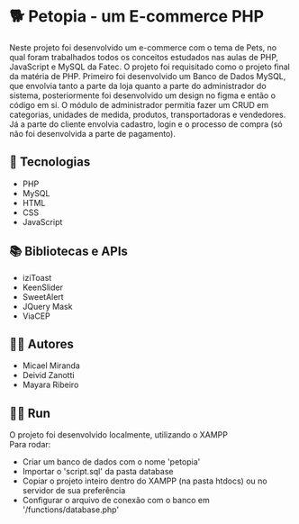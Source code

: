 # 🐕 Petopia - um E-commerce PHP
Neste projeto foi desenvolvido um e-commerce com o tema de Pets, no qual foram trabalhados todos os conceitos estudados nas aulas de PHP, JavaScript e MySQL da Fatec. O projeto foi requisitado como o projeto final da matéria de PHP.
Primeiro foi desenvolvido um Banco de Dados MySQL, que envolvia tanto a parte da loja quanto a parte do administrador do sistema, posteriormente foi desenvolvido um design no figma e então o código em si.
O módulo de administrador permitia fazer um CRUD em categorias, unidades de medida, produtos, transportadoras e vendedores. Já a parte do cliente envolvia cadastro, login e o processo de compra (só não foi desenvolvida a parte de pagamento).

## 🚀 Tecnologias
- PHP
- MySQL
- HTML
- CSS
- JavaScript

## 📚 Bibliotecas e APIs
- iziToast
- KeenSlider
- SweetAlert
- JQuery Mask
- ViaCEP

## 👨‍💻 Autores
- Micael Miranda
- Deivid Zanotti
- Mayara Ribeiro

## 🏃‍♂️ Run
O projeto foi desenvolvido localmente, utilizando o XAMPP <BR>
Para rodar:
- Criar um banco de dados com o nome 'petopia'
- Importar o 'script.sql' da pasta database
- Copiar o projeto inteiro dentro do XAMPP (na pasta htdocs) ou no servidor de sua preferência
- Configurar o arquivo de conexão com o banco em '/functions/database.php'
